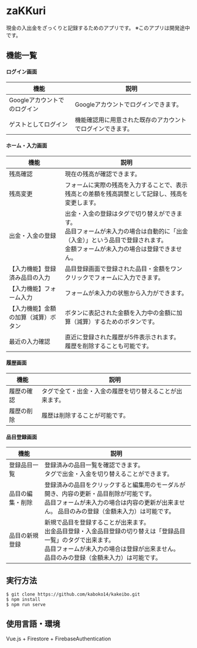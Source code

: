 # zaKKuri
現金の入出金をざっくりと記録するためのアプリです。
※このアプリは開発途中です。

## 機能一覧
#### ログイン画面
<table>
  <thead>
    <tr>
      <th>機能</th>
      <th>説明</th>
    </tr>
  </thead>
  <tbody>
    <tr>
      <td>Googleアカウントでのログイン</td>
      <td>Googleアカウントでログインできます。</td>
    </tr>
    <tr>
      <td>ゲストとしてログイン</td>
      <td>機能確認用に用意された既存のアカウントでログインできます。</td>
    </tr>
  </tbody>
</table>

#### ホーム・入力画面
<table>
  <thead>
    <tr>
      <th>機能</th>
      <th>説明</th>
    </tr>
  </thead>
  <tbody>
    <tr>
      <td>残高確認</td>
      <td>現在の残高が確認できます。</td>
    </tr>
    <tr>
      <td>残高変更</td>
      <td>フォームに実際の残高を入力することで、表示残高との差額を残高調整として記録し、残高を変更します。</td>
    </tr>
    <tr>
      <td>出金・入金の登録</td>
      <td>
          出金・入金の登録はタグで切り替えができます。<br>
          品目フォームが未入力の場合は自動的に「出金（入金）」という品目で登録されます。<br>
          金額フォームが未入力の場合は登録できません。
      </td>
    </tr>
    <tr>
      <td>【入力機能】登録済み品目の入力</td>
      <td>
        品目登録画面で登録された品目・金額をワンクリックでフォームに入力できます。
      </td>
    </tr>
    <tr>
      <td>【入力機能】フォーム入力</td>
      <td>
        フォームが未入力の状態から入力ができます。
      </td>
    </tr>
    <tr>
      <td>【入力機能】金額の加算（減算）ボタン</td>
      <td>
        ボタンに表記された金額を入力中の金額に加算（減算）するためのボタンです。
      </td>
    </tr>
    <tr>
      <td>最近の入力確認</td>
      <td>
        直近に登録された履歴が5件表示されます。<br>
        履歴を削除することも可能です。
      </td>
    </tr>
  </tbody>
</table>

#### 履歴画面
<table>
  <thead>
    <tr>
      <th>機能</th>
      <th>説明</th>
    </tr>
  </thead>
  <tbody>
    <tr>
      <td>履歴の確認</td>
      <td>
        タグで全て・出金・入金の履歴を切り替えることが出来ます。
      </td>
    </tr>
    <tr>
      <td>履歴の削除</td>
      <td>
        履歴は削除することが可能です。
      </td>
    </tr>
  </tbody>
</table>

#### 品目登録画面
<table>
  <thead>
    <tr>
      <th>機能</th>
      <th>説明</th>
    </tr>
  </thead>
  <tbody>
    <tr>
      <td>登録品目一覧</td>
      <td>
        登録済みの品目一覧を確認できます。<br>
        タグで出金・入金を切り替えることができます。
      </td>
    </tr>
    <tr>
      <td>品目の編集・削除</td>
      <td>
        登録済みの品目をクリックすると編集用のモーダルが開き、内容の更新・品目削除が可能です。<br>
        品目フォームが未入力の場合は内容の更新が出来ません。
        品目のみの登録（金額未入力）は可能です。
      </td>
    </tr>
    <tr>
      <td>品目の新規登録</td>
      <td>
        新規で品目を登録することが出来ます。<br>
        出金品目登録・入金品目登録の切り替えは「登録品目一覧」のタグで出来ます。<br>
        品目フォームが未入力の場合は登録が出来ません。<br>
        品目のみの登録（金額未入力）は可能です。
      </td>
    </tr>
  </tbody>
</table>

## 実行方法

```
$ git clone https://github.com/kaboko14/kakeibo.git
$ npm install
$ npm run serve
```

## 使用言語・環境
Vue.js + Firestore + FirebaseAuthentication
